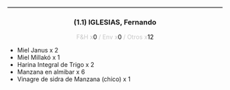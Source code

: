 <hr style='border:1px solid rgb(200,200,200)'>
<div style='page-break-inside: avoid'>

<div style='text-align:center'>

<h3> (1.1) IGLESIAS, <span class='grey'>Fernando</span></h3>

<p  style='color:rgb(200,200,200)'>F&H x<span  style='color:black'>0</span> / Env x<span  style='color:black'>0</span> / Otros x<span  style='color:black'>12</span></p>
</div>

<ul>
<li class='li-horizontal'> Miel Janus x 2</li>
<li class='li-horizontal'> Miel Millakó x 1</li>
<li class='li-horizontal'> Harina Integral de Trigo x 2</li>
<li class='li-horizontal'> Manzana en almibar x 6</li>
<li class='li-horizontal'> Vinagre de sidra de Manzana (chico) x 1</li>
</ul>
</div>

